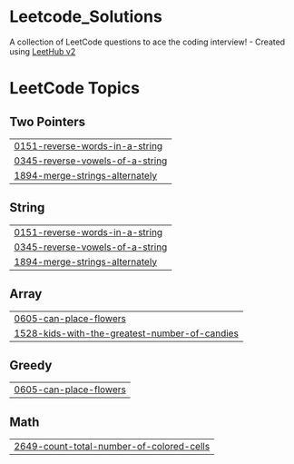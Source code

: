 # Leetcode_Solutions
A collection of LeetCode questions to ace the coding interview! - Created using [LeetHub v2](https://github.com/arunbhardwaj/LeetHub-2.0)

<!---LeetCode Topics Start-->
# LeetCode Topics
## Two Pointers
|  |
| ------- |
| [0151-reverse-words-in-a-string](https://github.com/vartika20/Leetcode_Solutions/tree/master/0151-reverse-words-in-a-string) |
| [0345-reverse-vowels-of-a-string](https://github.com/vartika20/Leetcode_Solutions/tree/master/0345-reverse-vowels-of-a-string) |
| [1894-merge-strings-alternately](https://github.com/vartika20/Leetcode_Solutions/tree/master/1894-merge-strings-alternately) |
## String
|  |
| ------- |
| [0151-reverse-words-in-a-string](https://github.com/vartika20/Leetcode_Solutions/tree/master/0151-reverse-words-in-a-string) |
| [0345-reverse-vowels-of-a-string](https://github.com/vartika20/Leetcode_Solutions/tree/master/0345-reverse-vowels-of-a-string) |
| [1894-merge-strings-alternately](https://github.com/vartika20/Leetcode_Solutions/tree/master/1894-merge-strings-alternately) |
## Array
|  |
| ------- |
| [0605-can-place-flowers](https://github.com/vartika20/Leetcode_Solutions/tree/master/0605-can-place-flowers) |
| [1528-kids-with-the-greatest-number-of-candies](https://github.com/vartika20/Leetcode_Solutions/tree/master/1528-kids-with-the-greatest-number-of-candies) |
## Greedy
|  |
| ------- |
| [0605-can-place-flowers](https://github.com/vartika20/Leetcode_Solutions/tree/master/0605-can-place-flowers) |
## Math
|  |
| ------- |
| [2649-count-total-number-of-colored-cells](https://github.com/vartika20/Leetcode_Solutions/tree/master/2649-count-total-number-of-colored-cells) |
<!---LeetCode Topics End-->